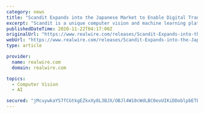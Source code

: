 ```yaml
---
category: news
title: "Scandit Expands into the Japanese Market to Enable Digital Transformation Through Computer Vision and Augmented Reality"
excerpt: "Scandit is a unique computer vision and machine learning platform combining leading-edge barcode scanning, text recognition (OCR), object recognition, and AR for any camera-equipped smart device - from familiar smartphones to drones, wearables, and robots."
publishedDateTime: 2020-11-22T04:17:00Z
originalUrl: "https://www.realwire.com/releases/Scandit-Expands-into-the-Japanese-Market-to-Enable-Digital-Transformation"
webUrl: "https://www.realwire.com/releases/Scandit-Expands-into-the-Japanese-Market-to-Enable-Digital-Transformation"
type: article

provider:
  name: realwire.com
  domain: realwire.com

topics:
  - Computer Vision
  - AI

secured: "jMcuywkaYS7fCGtkgEZkxXy8L3BJX/OBJl4W10cWdLBC0evUIKiDDoblpbETBA5FOsgbJVNrQ/Zw0yFL08eEnZ33BFgX4vanP2toiGMjyexV+mAIeovZxissQu4D/KLKpCDKsDs4G5/RRf+boAxXMcQh7vW/WOK9UUye5jQuhubj8gDv/QvBt6B34YlNpBa2jT5XybNW+f3Lgqo0Rg9GGMdx+inN2lBzlPi4qWhGJ1qv+S4B4tfBpI98X+3FVovAq2f7V+s6xfN7mXu0MEIY0MfaGBtj048ITTpNrySqcxyCDXFP/EdGUF0sB2Vo8EuQpdv4mFQuw8VE/4JZlkkNOEvJbEjbMgjnim/cxIrfwEk=;K+8NBFfE5l05nYAifNaDwQ=="
---
```


